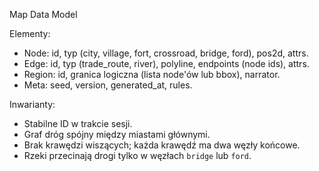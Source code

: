 Map Data Model

Elementy:
- Node: id, typ (city, village, fort, crossroad, bridge, ford), pos2d, attrs.
- Edge: id, typ (trade_route, river), polyline, endpoints (node ids), attrs.  
- Region: id, granica logiczna (lista node'ów lub bbox), narrator.  
- Meta: seed, version, generated_at, rules.

Inwarianty:
- Stabilne ID w trakcie sesji.  
- Graf dróg spójny między miastami głównymi.  
- Brak krawędzi wiszących; każda krawędź ma dwa węzły końcowe.
- Rzeki przecinają drogi tylko w węzłach `bridge` lub `ford`.
